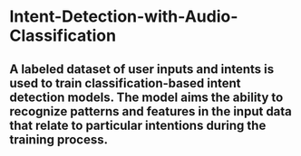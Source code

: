 # Intent-Detection-with-Audio-Classification
## A labeled dataset of user inputs and intents is used to train classification-based intent detection models. The model aims the ability to recognize patterns and features in the input data that relate to particular intentions during the training process.
